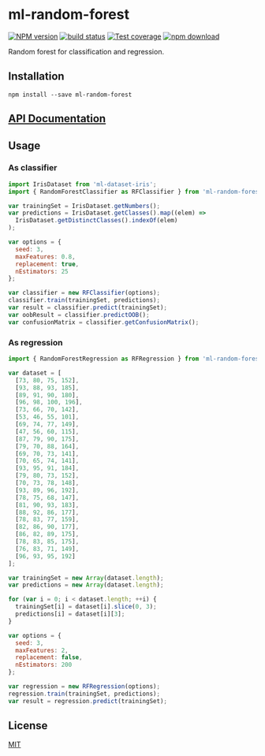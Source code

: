 # ml-random-forest

[![NPM version][npm-image]][npm-url]
[![build status][travis-image]][travis-url]
[![Test coverage][codecov-image]][codecov-url]
[![npm download][download-image]][download-url]

Random forest for classification and regression.

## Installation

`npm install --save ml-random-forest`

## [API Documentation](https://mljs.github.io/random-forest/)

## Usage

### As classifier

```js
import IrisDataset from 'ml-dataset-iris';
import { RandomForestClassifier as RFClassifier } from 'ml-random-forest';

var trainingSet = IrisDataset.getNumbers();
var predictions = IrisDataset.getClasses().map((elem) =>
  IrisDataset.getDistinctClasses().indexOf(elem)
);

var options = {
  seed: 3,
  maxFeatures: 0.8,
  replacement: true,
  nEstimators: 25
};

var classifier = new RFClassifier(options);
classifier.train(trainingSet, predictions);
var result = classifier.predict(trainingSet);
var oobResult = classifier.predictOOB();
var confusionMatrix = classifier.getConfusionMatrix();
```

### As regression

```js
import { RandomForestRegression as RFRegression } from 'ml-random-forest';

var dataset = [
  [73, 80, 75, 152],
  [93, 88, 93, 185],
  [89, 91, 90, 180],
  [96, 98, 100, 196],
  [73, 66, 70, 142],
  [53, 46, 55, 101],
  [69, 74, 77, 149],
  [47, 56, 60, 115],
  [87, 79, 90, 175],
  [79, 70, 88, 164],
  [69, 70, 73, 141],
  [70, 65, 74, 141],
  [93, 95, 91, 184],
  [79, 80, 73, 152],
  [70, 73, 78, 148],
  [93, 89, 96, 192],
  [78, 75, 68, 147],
  [81, 90, 93, 183],
  [88, 92, 86, 177],
  [78, 83, 77, 159],
  [82, 86, 90, 177],
  [86, 82, 89, 175],
  [78, 83, 85, 175],
  [76, 83, 71, 149],
  [96, 93, 95, 192]
];

var trainingSet = new Array(dataset.length);
var predictions = new Array(dataset.length);

for (var i = 0; i < dataset.length; ++i) {
  trainingSet[i] = dataset[i].slice(0, 3);
  predictions[i] = dataset[i][3];
}

var options = {
  seed: 3,
  maxFeatures: 2,
  replacement: false,
  nEstimators: 200
};

var regression = new RFRegression(options);
regression.train(trainingSet, predictions);
var result = regression.predict(trainingSet);
```

## License

[MIT](./LICENSE)

[npm-image]: https://img.shields.io/npm/v/ml-random-forest.svg?style=flat-square
[npm-url]: https://npmjs.org/package/ml-random-forest
[travis-image]: https://img.shields.io/travis/mljs/random-forest/master.svg?style=flat-square
[travis-url]: https://travis-ci.org/mljs/random-forest
[codecov-image]: https://img.shields.io/codecov/c/github/mljs/random-forest.svg?style=flat-square
[codecov-url]: https://codecov.io/github/mljs/random-forest
[download-image]: https://img.shields.io/npm/dm/ml-random-forest.svg?style=flat-square
[download-url]: https://npmjs.org/package/ml-random-forest
